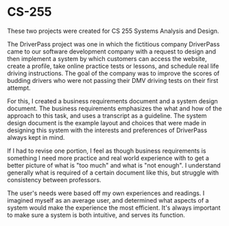 # CS-255

These two projects were created for CS 255 Systems Analysis and Design. 

The DriverPass project was one in which the fictitious company DriverPass came to our software development company with a request to design and then implement a system by which
customers can access the website, create a profile, take online practice tests or lessons, and schedule real life driving instructions. The goal of the company was to improve
the scores of budding drivers who were not passing their DMV driving tests on their first attempt. 

For this, I created a business requirements document and a system design document. The business requirements emphasizes the what and how of the approach to this task, and uses
a transcript as a guideline. The system design document is the example layout and choices that were made in designing this system with the interests and preferences of DriverPass
always kept in mind.

If I had to revise one portion, I feel as though business requirements is something I need more practice and real world experience with to get a better picture of what is
"too much" and what is "not enough". I understand generally what is required of a certain document like this, but struggle with consistency between professors.

The user's needs were based off my own experiences and readings. I imagined myself as an average user, and determined what aspects of a system would make the experience the most
efficient. It's always important to make sure a system is both intuitive, and serves its function.



